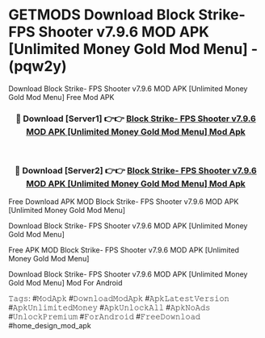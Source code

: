 # GETMODS Download Block Strike- FPS Shooter v7.9.6 MOD APK [Unlimited Money Gold Mod Menu] - (pqw2y)
Download Block Strike- FPS Shooter v7.9.6 MOD APK [Unlimited Money Gold Mod Menu] Free Mod APK

<div align="center">
<h3>🔴 Download [Server1] 👉👉 <a href="https://apk-comot.site?title=Block_Strike-_FPS_Shooter_v7.9.6_MOD_APK_[Unlimited_Money_Gold_Mod_Menu]">Block Strike- FPS Shooter v7.9.6 MOD APK [Unlimited Money Gold Mod Menu] Mod Apk</a></h3><br>

<h3>🔴 Download [Server2] 👉👉 <a href="https://apk-comot.site?title=Block_Strike-_FPS_Shooter_v7.9.6_MOD_APK_[Unlimited_Money_Gold_Mod_Menu]">Block Strike- FPS Shooter v7.9.6 MOD APK [Unlimited Money Gold Mod Menu] Mod Apk</a></h3>
</div>


Free Download APK MOD Block Strike- FPS Shooter v7.9.6 MOD APK [Unlimited Money Gold Mod Menu]

Download Block Strike- FPS Shooter v7.9.6 MOD APK [Unlimited Money Gold Mod Menu] 

Free APK MOD Block Strike- FPS Shooter v7.9.6 MOD APK [Unlimited Money Gold Mod Menu] 

Download Block Strike- FPS Shooter v7.9.6 MOD APK [Unlimited Money Gold Mod Menu] Mod For Android

𝚃𝚊𝚐𝚜: #𝙼𝚘𝚍𝙰𝚙𝚔 #𝙳𝚘𝚠𝚗𝚕𝚘𝚊𝚍𝙼𝚘𝚍𝙰𝚙𝚔 #𝙰𝚙𝚔𝙻𝚊𝚝𝚎𝚜𝚝𝚅𝚎𝚛𝚜𝚒𝚘𝚗 #𝙰𝚙𝚔𝚄𝚗𝚕𝚒𝚖𝚒𝚝𝚎𝚍𝙼𝚘𝚗𝚎𝚢 #𝙰𝚙𝚔𝚄𝚗𝚕𝚘𝚌𝚔𝙰𝚕𝚕 #𝙰𝚙𝚔𝙽𝚘𝙰𝚍𝚜 #𝚄𝚗𝚕𝚘𝚌𝚔𝙿𝚛𝚎𝚖𝚒𝚞𝚖 #𝙵𝚘𝚛𝙰𝚗𝚍𝚛𝚘𝚒𝚍 #𝙵𝚛𝚎𝚎𝙳𝚘𝚠𝚗𝚕𝚘𝚊𝚍 #home_design_mod_apk